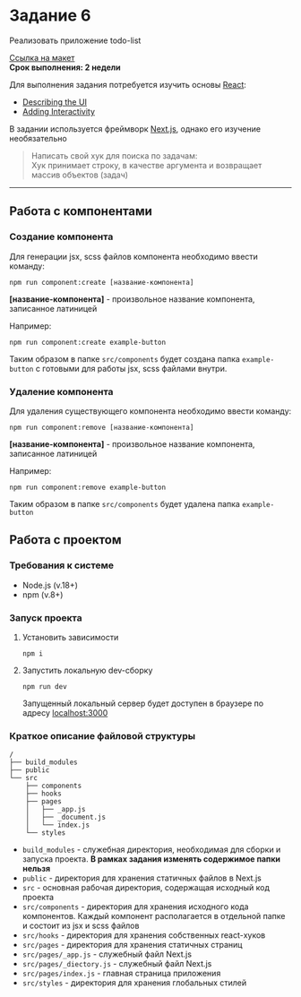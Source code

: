# Задание 6

Реализовать приложение todo-list

[Ссылка на макет]()  
**Срок выполнения: 2 недели**

Для выполнения задания потребуется изучить основы [React](https://react.dev/):
- [Describing the UI](https://react.dev/learn/describing-the-ui)
- [Adding Interactivity](https://react.dev/learn/adding-interactivity)

В задании используется фреймворк [Next.js](https://nextjs.org/), однако его изучение необязательно

> Написать свой хук для поиска по задачам:  
> Хук принимает строку, в качестве аргумента и возвращает массив объектов (задач)


---

## Работа с компонентами

### Создание компонента

Для генерации jsx, scss файлов компонента необходимо ввести команду:
```shell
npm run component:create [название-компонента]
```
**[название-компонента]** - произвольное название компонента, записанное латиницей

Например:
```shell
npm run component:create example-button
```
Таким образом в папке `src/components` будет создана папка `example-button` с готовыми для работы jsx, scss файлами внутри.  

### Удаление компонента
Для удаления существующего компонента необходимо ввести команду:
```shell
npm run component:remove [название-компонента]
```
**[название-компонента]** - произвольное название компонента, записанное латиницей

Например:
```shell
npm run component:remove example-button
```
Таким образом в папке `src/components` будет удалена папка `example-button`  

## Работа с проектом

### Требования к системе
- Node.js (v.18+)
- npm (v.8+)

### Запуск проекта
1) Установить зависимости
    ```shell
    npm i
    ```
2) Запустить локальную dev-сборку
    ```shell
    npm run dev
    ```
   Запущенный локальный сервер будет доступен в браузере по адресу [localhost:3000](http://localhost:3000/)

### Краткое описание файловой структуры
```
/
├── build_modules
├── public
└── src
    ├── components
    ├── hooks
    ├── pages
    │   ├── _app.js
    │   ├── _document.js
    │   └── index.js
    └── styles
```
- `build_modules` - служебная директория, необходимая для сборки и запуска проекта. **В рамках задания изменять содержимое папки нельзя**
- `public` - директория для хранения статичных файлов в Next.js
- `src` - основная рабочая директория, содержащая исходный код проекта
- `src/components` - директория для хранения исходного кода компонентов. Каждый компонент располагается в отдельной папке и состоит из jsx и scss файлов
- `src/hooks` - директория для хранения собственных react-хуков
- `src/pages` - директория для хранения статичных страниц
- `src/pages/_app.js` - служебный файл Next.js
- `src/pages/_diectory.js` - служебный файл Next.js
- `src/pages/index.js` - главная страница приложения
- `src/styles` - директория для хранения глобальных стилей
